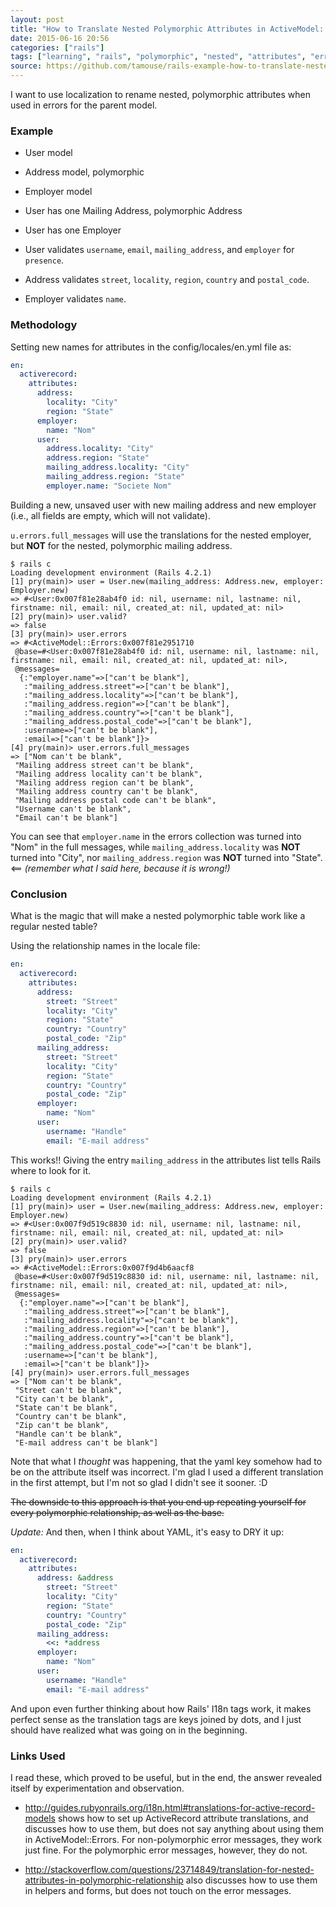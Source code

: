 ```yaml
---
layout: post
title: "How to Translate Nested Polymorphic Attributes in ActiveModel::Errors Messages"
date: 2015-06-16 20:56
categories: ["rails"]
tags: ["learning", "rails", "polymorphic", "nested", "attributes", "errors", "translation"]
source: https://github.com/tamouse/rails-example-how-to-translate-nested-attributes
---
```

I want to use localization to rename nested, polymorphic attributes
when used in errors for the parent model.

### Example

* User model
* Address model, polymorphic
* Employer model

* User has one Mailing Address, polymorphic Address
* User has one Employer

* User validates `username`, `email`, `mailing_address`, and
`employer` for `presence`.
* Address validates `street`, `locality`, `region`, `country` and
`postal_code`.
* Employer validates `name`.

### Methodology

Setting new names for attributes in the config/locales/en.yml file as:

``` yaml
en:
  activerecord:
    attributes:
      address:
        locality: "City"
        region: "State"
      employer:
        name: "Nom"
      user:
        address.locality: "City"
        address.region: "State"
        mailing_address.locality: "City"
        mailing_address.region: "State"
        employer.name: "Societe Nom"
```

Building a new, unsaved user with new mailing address and new employer
(i.e., all fields are empty, which will not validate).

`u.errors.full_messages` will use the translations for the nested
employer, but **NOT** for the nested, polymorphic mailing address.

```
$ rails c
Loading development environment (Rails 4.2.1)
[1] pry(main)> user = User.new(mailing_address: Address.new, employer: Employer.new)
=> #<User:0x007f81e28ab4f0 id: nil, username: nil, lastname: nil, firstname: nil, email: nil, created_at: nil, updated_at: nil>
[2] pry(main)> user.valid?
=> false
[3] pry(main)> user.errors
=> #<ActiveModel::Errors:0x007f81e2951710
 @base=#<User:0x007f81e28ab4f0 id: nil, username: nil, lastname: nil, firstname: nil, email: nil, created_at: nil, updated_at: nil>,
 @messages=
  {:"employer.name"=>["can't be blank"],
   :"mailing_address.street"=>["can't be blank"],
   :"mailing_address.locality"=>["can't be blank"],
   :"mailing_address.region"=>["can't be blank"],
   :"mailing_address.country"=>["can't be blank"],
   :"mailing_address.postal_code"=>["can't be blank"],
   :username=>["can't be blank"],
   :email=>["can't be blank"]}>
[4] pry(main)> user.errors.full_messages
=> ["Nom can't be blank",
 "Mailing address street can't be blank",
 "Mailing address locality can't be blank",
 "Mailing address region can't be blank",
 "Mailing address country can't be blank",
 "Mailing address postal code can't be blank",
 "Username can't be blank",
 "Email can't be blank"]
```

You can see that `employer.name` in the errors collection was turned
into "Nom" in the full messages, while `mailing_address.locality` was
**NOT** turned into "City", nor `mailing_address.region` was **NOT**
turned into "State". <== *(remember what I said here, because it is wrong!)*

### Conclusion

What is the magic that will make a nested polymorphic table work like
a regular nested table?

Using the relationship names in the locale file:

``` yaml
en:
  activerecord:
    attributes:
      address:
        street: "Street"
        locality: "City"
        region: "State"
        country: "Country"
        postal_code: "Zip"
      mailing_address:
        street: "Street"
        locality: "City"
        region: "State"
        country: "Country"
        postal_code: "Zip"
      employer:
        name: "Nom"
      user:
        username: "Handle"
        email: "E-mail address"
```

This works!! Giving the entry `mailing_address` in the attributes list
tells Rails where to look for it.


```
$ rails c
Loading development environment (Rails 4.2.1)
[1] pry(main)> user = User.new(mailing_address: Address.new, employer: Employer.new)
=> #<User:0x007f9d519c8830 id: nil, username: nil, lastname: nil, firstname: nil, email: nil, created_at: nil, updated_at: nil>
[2] pry(main)> user.valid?
=> false
[3] pry(main)> user.errors
=> #<ActiveModel::Errors:0x007f9d4b6aacf8
 @base=#<User:0x007f9d519c8830 id: nil, username: nil, lastname: nil, firstname: nil, email: nil, created_at: nil, updated_at: nil>,
 @messages=
  {:"employer.name"=>["can't be blank"],
   :"mailing_address.street"=>["can't be blank"],
   :"mailing_address.locality"=>["can't be blank"],
   :"mailing_address.region"=>["can't be blank"],
   :"mailing_address.country"=>["can't be blank"],
   :"mailing_address.postal_code"=>["can't be blank"],
   :username=>["can't be blank"],
   :email=>["can't be blank"]}>
[4] pry(main)> user.errors.full_messages
=> ["Nom can't be blank",
 "Street can't be blank",
 "City can't be blank",
 "State can't be blank",
 "Country can't be blank",
 "Zip can't be blank",
 "Handle can't be blank",
 "E-mail address can't be blank"]
```

Note that what I *thought* was happening, that the yaml key somehow
had to be on the attribute itself was incorrect. I'm glad I used a
different translation in the first attempt, but I'm not so glad I
didn't see it sooner. :D

<del>The downside to this approach is that you end up repeating
yourself for every polymorphic relationship, as well as the
base.</del>

*Update:* And then, when I think about YAML, it's easy to DRY it up:

``` yaml
en:
  activerecord:
    attributes:
      address: &address
        street: "Street"
        locality: "City"
        region: "State"
        country: "Country"
        postal_code: "Zip"
      mailing_address:
        <<: *address
      employer:
        name: "Nom"
      user:
        username: "Handle"
        email: "E-mail address"
```

And upon even further thinking about how Rails' I18n tags work, it
makes perfect sense as the translation tags are keys joined by dots,
and I just should have realized what was going on in the beginning.


### Links Used

I read these, which proved to be useful, but in the end, the answer
revealed itself by experimentation and observation.

* <http://guides.rubyonrails.org/i18n.html#translations-for-active-record-models>
shows how to set up ActiveRecord attribute translations, and discusses
how to use them, but does not say anything about using them in
ActiveModel::Errors. For non-polymorphic error messages, they work
just fine. For the polymorphic error messages, however, they do not.

* <http://stackoverflow.com/questions/23714849/translation-for-nested-attributes-in-polymorphic-relationship>
also discusses how to use them in helpers and forms, but does not
touch on the error messages.
